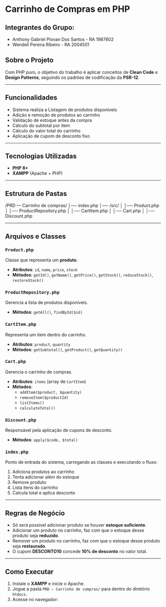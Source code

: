 # Carrinho de Compras em PHP

## Integrantes do Grupo:
- Anthony Gabriel Piovan Dos Santos - RA 1987602
- Wendell Pereira Ribeiro - RA 2004501

## Sobre o Projeto
Com PHP puro, o objetivo do trabalho é aplicar conceitos de **Clean Code** e **Design Patterns**, seguindo os padrões de codificação da **PSR-12**.  

---

## Funcionalidades
- Sistema realiza a Listagem de produtos disponíveis  
- Adição e remoção de produtos ao carrinho  
- Validação de estoque antes da compra    
- Cálculo do subtotal por item  
- Cálculo do valor total do carrinho  
- Aplicação de cupom de desconto fixo

---

## Tecnologias Utilizadas
- **PHP 8+**  
- **XAMPP** (Apache + PHP)  

---

## Estrutura de Pastas

/PRD — Carrinho de compras/
│── index.php
│── /src/
│   │── Product.php
│   │── ProductRepository.php
│   │── CartItem.php
│   │── Cart.php
│   │── Discount.php

---

## Arquivos e Classes

### `Product.php`
Classe que representa um **produto**.  
- **Atributos**: `id`, `name`, `price`, `stock`  
- **Métodos**: `getId()`, `getName()`, `getPrice()`, `getStock()`, `reduceStock()`, `restoreStock()`  

### `ProductRepository.php`
Gerencia a lista de produtos disponíveis.  
- **Métodos**: `getAll()`, `findById($id)`  

### `CartItem.php`
Representa um item dentro do carrinho.  
- **Atributos**: `product`, `quantity`  
- **Métodos**: `getSubtotal()`, `getProduct()`, `getQuantity()`  

### `Cart.php`
Gerencia o carrinho de compras.  
- **Atributos**: `items` (array de `CartItem`)  
- **Métodos**:  
  - `addItem($product, $quantity)`  
  - `removeItem($productId)`  
  - `listItems()`  
  - `calculateTotal()`  

### `Discount.php`
Responsável pela aplicação de cupons de desconto.  
- **Métodos**: `apply($code, $total)`  

### `index.php`
Ponto de entrada do sistema, carregando as classes e executando o fluxo:  
1. Adiciona produtos ao carrinho  
2. Tenta adicionar além do estoque  
3. Remove produto  
4. Lista itens do carrinho  
5. Calcula total e aplica desconto  

---

## Regras de Negócio
- Só será possível adicionar produto se houver **estoque suficiente**.  
- Adicionar um produto no carrinho, faz com que o estoque desse produto seja **reduzido**.  
- Remover um produto no carrinho, faz com que o estoque desse produto seja **restaurado**.  
- O cupom **DESCONTO10** concede **10% de desconto** no valor total.  

---

## Como Executar

1. Instale o **XAMPP** e inicie o Apache.  
2. Jogue a pasta `PRD — Carrinho de compras/` para dentro do diretório `htdocs`.  
3. Acesse no navegador:  
